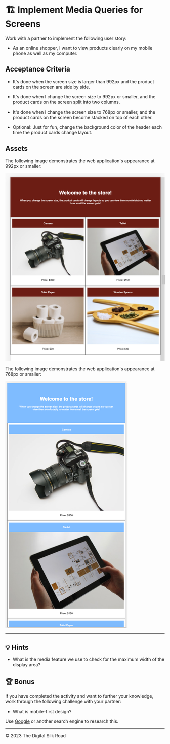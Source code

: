# 🏗️ Implement Media Queries for Screens

Work with a partner to implement the following user story:

* As an online shopper, I want to view products clearly on my mobile phone as well as my computer.

## Acceptance Criteria

* It's done when the screen size is larger than 992px and the product cards on the screen are side by side.

* It's done when I change the screen size to 992px or smaller, and the product cards on the screen split into two columns.

* It's done when I change the screen size to 768px or smaller, and the product cards on the screen become stacked on top of each other.

* Optional: Just for fun, change the background color of the header each time the product cards change layout. 

## Assets

The following image demonstrates the web application's appearance at 992px or smaller:

![On an online store's webpage, four cards are split into two rows and two columns.](./Images/01-product-columns.png)

The following image demonstrates the web application's appearance at 768px or smaller:

![On an online store's webpage, two cards are stacked on top of each other.](./Images/02-products-stacked.png)

---

## 💡 Hints

* What is the media feature we use to check for the maximum width of the display area?

## 🏆 Bonus

If you have completed the activity and want to further your knowledge, work through the following challenge with your partner:

  * What is mobile-first design?

Use [Google](https://www.google.com) or another search engine to research this.

---
© 2023 The Digital Silk Road